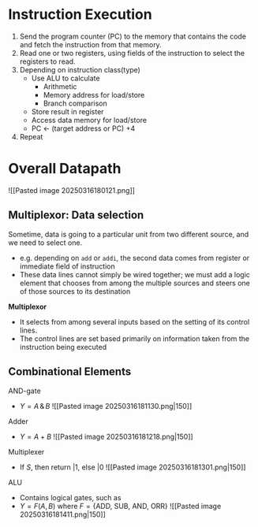 # Instruction Execution
1. Send the program counter (PC) to the memory that contains the code and fetch the instruction from that memory. 
2. Read one or two registers, using fields of the instruction to select the registers to read.
3. Depending on instruction class(type)
	- Use ALU to calculate
		- Arithmetic
		- Memory address for load/store
		- Branch comparison
	- Store result in register
	- Access data memory for load/store
	- PC $\leftarrow$ (target address or PC) +4
4. Repeat

# Overall Datapath
![[Pasted image 20250316180121.png]]

## Multiplexor: Data selection
Sometime, data is going to a particular unit from two different source, and we need to select one.
- e.g. depending on `add` or `addi`, the second data comes from register or immediate field of instruction
- These data lines cannot simply be wired together; we must add a logic element that chooses from among the multiple sources and steers one of those sources to its destination

**Multiplexor**
- It selects from among several inputs based on the setting of its control lines. 
- The control lines are set based primarily on information taken from the instruction being executed

## Combinational Elements
AND-gate
- $Y=A\,\&\,B$
![[Pasted image 20250316181130.png|150]]

Adder
- $Y=A+B$
![[Pasted image 20250316181218.png|150]]

Multiplexer
- If $S$, then return $|1$, else $|0$
![[Pasted image 20250316181301.png|150]]

ALU
- Contains logical gates, such as
- $Y=F(A,B)$ where $F=\{ \text{ADD, SUB, AND, ORR} \}$
![[Pasted image 20250316181411.png|150]]

